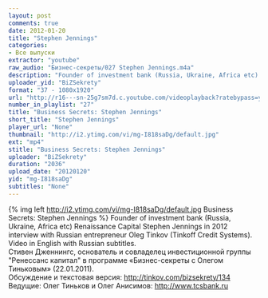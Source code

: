 ```yaml
---
layout: post
comments: true
date: 2012-01-20
title: "Stephen Jennings"
categories:
- Все выпуски
extractor: "youtube"
raw_audio: "Бизнес-секреты/027 Stephen Jennings.m4a"
description: "Founder of investment bank (Russia, Ukraine, Africa etc) Renaissance Capital Stephen Jennings in 2012 interview with Russian entrepreneur Oleg Tinkov (Tinkoff Credit Systems). Video in English with Russian subtitles.\nСтивен Дженнингс, основатель и совладелец инвестиционной группы \"Ренессанс капитал\" в программе «Бизнес-секреты с Олегом Тиньковым» (22.01.2011).\nОбсуждение и текстовая версия:  http://tinkov.com/bizsekrety/134\nВедущие: Олег Тиньков и Олег Анисимов: http://www.tcsbank.ru"
uploader_yid: "BiZSekrety"
format: "37 - 1080x1920"
url: "http://r16---sn-25g7sm7d.c.youtube.com/videoplayback?ratebypass=yes&expire=1362518413&itag=37&ipbits=8&ms=au&id=9a0f88f35f2c6838&fexp=923416%2C907720%2C919330%2C919320%2C914071%2C916625%2C902543%2C920704%2C912806%2C902000%2C922403%2C922405%2C929901%2C913605%2C925006%2C906938%2C931202%2C908529%2C920201%2C929602%2C930101%2C930603%2C906834%2C926403%2C913570%2C901451&mt=1362494954&sver=3&source=youtube&upn=G3jKky-1DCI&mv=m&sparams=cp%2Cid%2Cip%2Cipbits%2Citag%2Cratebypass%2Csource%2Cupn%2Cexpire&key=yt1&ip=92.255.182.31&cp=U0hVR1VMVl9GTUNONV9NRlpFOi0wcURTN3BvS2dm&newshard=yes&signature=C6C721253306F2C01A849C6EE1E81AA52C19E7B1.12CF520216B991CB252136C8525C7E3D6D75D482"
number_in_playlist: "27"
title: "Business Secrets: Stephen Jennings"
short_title: "Stephen Jennings"
player_url: "None"
thumbnail: "http://i2.ytimg.com/vi/mg-I818saDg/default.jpg"
ext: "mp4"
stitle: "Business Secrets: Stephen Jennings"
uploader: "BiZSekrety"
duration: "2036"
upload_date: "20120120"
yid: "mg-I818saDg"
subtitles: "None"
---
```


{% img left http://i2.ytimg.com/vi/mg-I818saDg/default.jpg Business Secrets: Stephen Jennings %}
Founder of investment bank (Russia, Ukraine, Africa etc) Renaissance Capital Stephen Jennings in 2012 interview with Russian entrepreneur Oleg Tinkov (Tinkoff Credit Systems). Video in English with Russian subtitles.  
Стивен Дженнингс, основатель и совладелец инвестиционной группы "Ренессанс капитал" в программе «Бизнес-секреты с Олегом Тиньковым» (22.01.2011).  
Обсуждение и текстовая версия:  http://tinkov.com/bizsekrety/134  
Ведущие: Олег Тиньков и Олег Анисимов: http://www.tcsbank.ru